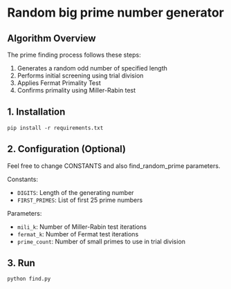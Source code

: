 # Random big prime number generator

## Algorithm Overview

The prime finding process follows these steps:

1. Generates a random odd number of specified length
2. Performs initial screening using trial division
3. Applies Fermat Primality Test
4. Confirms primality using Miller-Rabin test

## 1. Installation

`pip install -r requirements.txt`

## 2. Configuration (Optional)

Feel free to change CONSTANTS and also find_random_prime parameters.

Constants:

- `DIGITS`: Length of the generating number
- `FIRST_PRIMES`: List of first 25 prime numbers

Parameters:

- `mili_k`: Number of Miller-Rabin test iterations
- `fermat_k`: Number of Fermat test iterations
- `prime_count`: Number of small primes to use in trial division

## 3. Run

`python find.py`
